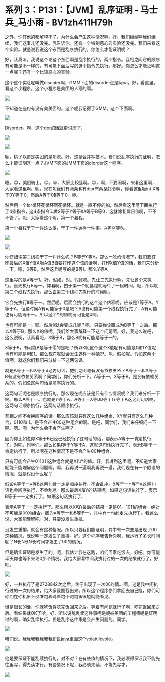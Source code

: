 # 系列 3：P131：【JVM】乱序证明 - 马士兵_马小雨 - BV1zh411H79h

之外，你其他的都解释不了，为什么会产生这种情况啊。好。我们继续啊我们继续，我们这事儿还没完。我告诉你，还有一个特别恶心的实验还没完。我们来看这个实验。就是说我说这个东西是乱序执行的。你怎么才能证明呢？

好，认真听。我说这个论这个东西啊是乱序执行的。两个指令。互相之间它的顺序有可能是不一样的，有可能下面后写的这个指令先执行。那好。你怎么才能证明这一点呢？还有一个比较恶心的实验。

这个这个实验呢叫做disorder啊，GMM下面的disorder点是阿va。好，看这里。看这个小程序，这个小程序是美团的人写的啊。



![](img/8430f98dea6645f885600fdd0860fe84_1.png)

不知道在座的有没有美美团的。这个呢我记得了GMM。这个下面啊。

![](img/8430f98dea6645f885600fdd0860fe84_3.png)

Disorder。啊，这个dor的话就更讨厌了。

![](img/8430f98dea6645f885600fdd0860fe84_5.png)

![](img/8430f98dea6645f885600fdd0860fe84_6.png)

呃，桃子以前是美团的是吧嗯。好，这是合并写技术。我们说乱序执行的证明，怎么才能证明这一点？JVM下面的JMM下面的diorder这个程序。



![](img/8430f98dea6645f885600fdd0860fe84_8.png)

嗯。😊，美团骑士。😊，😀，大家比较逗啊。😊，啊，不要闹啊，来看这里啊，大家看这里啊。呃，现在呢我们有两条也有dior有两条指令啊，你看这里呃int X等于0Y等于0，然后A等于0B等于0。呃。

然后用一个for循环死循环啊死循环。就是一直不停的加，然后看这里啊下面执行了4条指令，这4条指令叫做S等于Y等于0A等于B等0，这就除复属日值啊，不不不管了。呃，大家看这个啊，第一个县程。

第一个县程干了一件这么事，干了一件这样一件事，A等1X等B。

![](img/8430f98dea6645f885600fdd0860fe84_10.png)

![](img/8430f98dea6645f885600fdd0860fe84_11.png)

你仔细读第二线程干了一件什么呢？B等于Y等A。那么一般的情况下，我们要打印最后的X值Y值A呃A值B值要打印这个值的话啊，打印X值Y值的话，我们来分析一下。嗯，X等B，然后这里呢写的是B等1。那么Y等A。

这里写的是A等于1。好，假如。对。假如嗯。先让二先执行啊，先让这个来执行。首先执行B等一。你看啊，由于第一个呃县程呢等待了一段时间，呃，所以呢第二个线程先执行。那么由第二个线程先执行的时候呢。

它会先执行B等于一。然后呢。后面会执行的这个这个内容呢，应该是Y等于A。Y等于A，但这时候A有可能等于0是吧？A也有可能第一个线程执行完了，A有可能也有可能等于一。所以这个Y的值呢有可能是0啊。

也有可能是一。嗯。然后X就会变成几呢？呃，只要你设置成为B等于一之后。那么X等于B，那么X的值呢。我们给大家解释一下这个问题啊。好，我这么说吧，这么说啊，认真看呃，X等于B，那么B呢有可能是等于一的。

X等于B，有可能B是等于零的是吧？所以X呃这个这个X值呢有可能是0和1Y值呢也有可能是0和1。那么现在呢就会发生这样一种情况。呃，假如呢。假如这两个值啊，就这你们我们来分析一下这两句话。

就是A等于一和X等于B这两句话，他们之间呢有没有依赖关系？A等于一和X等于B有没有依赖关系啊？同学们，你们分析一下。A等于一。X等于B。是没有依赖关系的。假如说这两句话是顺序执行的。

这两句话呢也是顺序执行的。那么现在呢应该是只有什么情况呢？我们来分析一下啊。那么A等于一。也就是Y等于A。A等于一X等BB等于1Y等于A这这几句话呢，这两句话顺序执行，这两句话顺序执行。

互相之间不会换顺序的话。那么应该就只有这么几种组合，XY就只有这么几种合，0110和11。是不会产生00这种组合的啊。是吧，同学们，我们来仔细问一下啊。嗯。呃，为什么会不会产生啊？

因为你比如说你X等于B已经已经执行了这句话的话，那表示A等于一肯定执行了。对吧，同学们。那么如果I等于Y等于A，这就这句话执行完了，表示B等于一肯定执行了。所以呢在这种情况下是不会产生00种组合。

只有可能会产生011011这种组合就是X和Y的值。好，我讲到这里呃，不知道大家呃能不能理解这个问题啊。啊，我再说一遍啊我再说一遍，我们现在有一个假设的情况，就是假设什么呢？

假设A等于一X等B这两句话一定是顺序执行，不会乱序。B等于一Y等于A这两句话也会顺序执行，不会乱序。那么最后X和Y的结果呢。如果这句话执行了，表示B等于一一定执行了。如果这句话执行了。

表示A等于一一定执行了。那么所以X和Y最后的结果一定是01。1011的组合。绝对不可能是00的组合。因为A等于一和B等于一，其中有一句必定先执行了。我这么说，大家能理解吧。对，只要没发生重排。

没发生重排。就会有这种情况。所以只要我们能证明，其中有一次要是出现了00这种情况，就说明一定发生了重排。好。这个程序我告诉你啊，我运行了多长时间呢？N长N长N长时间才发生了00的情况。

但是确实证明是发生了的。呃，我估计我在这跑，咱们回家吃饭去，好吧。你可能半天你也等不来玲0那个情况。我给大家看中间我执行过的一次的结果就行了，好吧。



![](img/8430f98dea6645f885600fdd0860fe84_13.png)

好，一共执行了是2728842次之后，终于出现了一次00的情。啊。这是我中间执行过的一次的结果，给大家截图截出来。所以这个程序你们拿回去自己跑，你们可你们在你机器上没准跑着跑着跑个跑跑很很短就能看见。

但是很长的话，你就吃饭得吃完饭回来之后。等着有问题就行了啊，吃完饭回来之后。看结果就OK了哈。好，所以说乱乱续这件事呢是呃被美团的工程师呢是证明过的啊，确实乱续执行。但是乱序这件事是会产生问题的。同学。



![](img/8430f98dea6645f885600fdd0860fe84_15.png)

咱们说。我我我我我我我们说java里面这个volattilevolat。

![](img/8430f98dea6645f885600fdd0860fe84_17.png)

他是要保证不能乱续执行的，对不对？在有些值的情况下，我必须得保证我不能先往里写，得先读才行。有些情况下呢，我必须先读，不能先写才。



![](img/8430f98dea6645f885600fdd0860fe84_19.png)